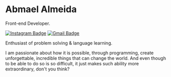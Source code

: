 
# Abmael Almeida

Front-end Developer.

[![Instagram Badge](https://img.shields.io/badge/-Abmael%20Almeida-F20519?style=flat-square&logo=Instagram&logoColor=white&link=https://www.instagram.com/abmael-al/)](https://www.instagram.com/abmael.al/) 
[![Gmail Badge](https://img.shields.io/badge/-abmael.cont@gmail.com-F20519?style=flat-square&logo=Gmail&logoColor=white&link=mailto:abmael.cont@gmail.com)](mailto:abmael.cont@gmail.com)

Enthusiast of problem solving & language learning.

I am passionate about how it is possible, through programming, create unforgettable, incredible things that can change the world. And even though 
to be able to do so is so difficult, it just makes such ability more extraordinary, don't you think?
